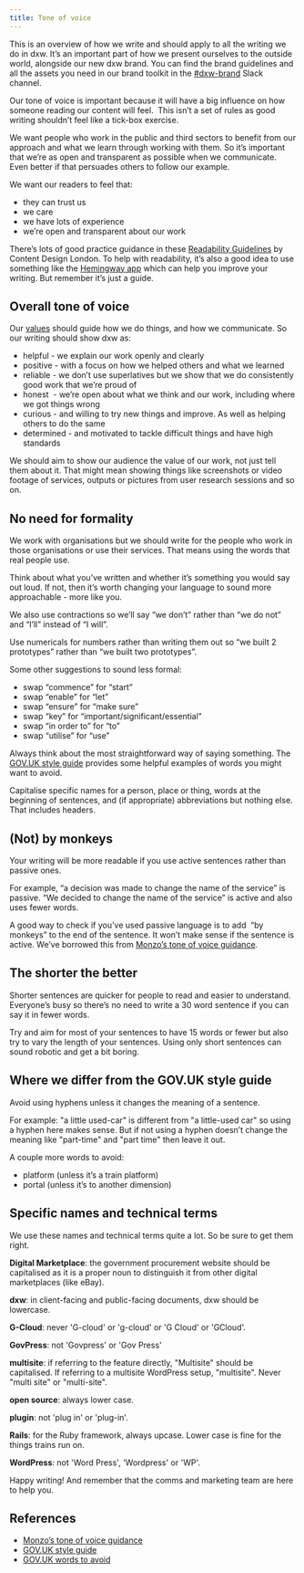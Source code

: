```yaml
---
title: Tone of voice
---
```

This is an overview of how we write and should apply to all the writing we do in
dxw. It’s an important part of how we present ourselves to the outside world,
alongside our new dxw brand. You can find the brand guidelines and all the
assets you need in our brand toolkit in the
[\#dxw-brand](https://dxw.slack.com/archives/C013ZEQ8XEW) Slack channel.

Our tone of voice is important because it will have a big influence on how
someone reading our content will feel.  This isn’t a set of rules as good
writing shouldn’t feel like a tick-box exercise.

We want people who work in the public and third sectors to benefit from our
approach and what we learn through working with them. So it’s important that
we’re as open and transparent as possible when we communicate. Even better if
that persuades others to follow our example.

We want our readers to feel that:

* they can trust us
* we care
* we have lots of experience
* we’re open and transparent about our work

There’s lots of good practice guidance in these
[Readability Guidelines](https://readabilityguidelines.co.uk/) by Content Design
London. To help with readability, it’s also a good idea to use something like
the [Hemingway app](http://www.hemingwayapp.com/) which can help you improve
your writing. But remember it’s just a guide.

## Overall tone of voice

Our [values](/who-we-are/#our-values) should guide how we do things, and how we 
communicate. So our writing should show dxw as:

* helpful - we explain our work openly and clearly
* positive - with a focus on how we helped others and what we learned
* reliable - we don’t use superlatives but we show that we do consistently good
  work that we’re proud of
* honest  - we’re open about what we think and our work, including where we got
  things wrong
* curious - and willing to try new things and improve. As well as helping others
  to do the same
* determined - and motivated to tackle difficult things and have high standards

We should aim to show our audience the value of our work, not just tell them
about it. That might mean showing things like screenshots or video footage of
services, outputs or pictures from user research sessions and so on.

## No need for formality

We work with organisations but we should write for the people who work in those
organisations or use their services. That means using the words that real people
use.

Think about what you’ve written and whether it’s something you would say out
loud. If not, then it’s worth changing your language to sound more
approachable - more like you.

We also use contractions so we’ll say “we don’t” rather than “we do not” and
“I’ll” instead of “I will”.

Use numericals for numbers rather than writing them out so “we built 2
prototypes” rather than “we built two prototypes”.

Some other suggestions to sound less formal:

* swap “commence” for “start”
* swap “enable” for “let”
* swap “ensure” for “make sure”
* swap “key” for “important/significant/essential”
* swap “in order to” for “to”
* swap “utilise” for “use”

Always think about the most straightforward way of saying something. The
[GOV.UK style guide](https://www.gov.uk/guidance/style-guide/a-to-z-of-gov-uk-style)
provides some helpful examples of words you might want to avoid.

Capitalise specific names for a person, place or thing, words at the beginning
of sentences, and (if appropriate) abbreviations but nothing else. That includes
headers.

## (Not) by monkeys

Your writing will be more readable if you use active sentences rather than
passive ones.

For example, “a decision was made to change the name of the service” is passive.
“We decided to change the name of the service” is active and also uses fewer
words.

A good way to check if you’ve used passive language is to add  “by monkeys” to
the end of the sentence. It won’t make sense if the sentence is active. We’ve
borrowed this from
[Monzo’s tone of voice guidance](https://monzo.com/tone-of-voice/).

## The shorter the better

Shorter sentences are quicker for people to read and easier to understand.
Everyone’s busy so there’s no need to write a 30 word sentence if you can say it
in fewer words.

Try and aim for most of your sentences to have 15 words or fewer but also try to
vary the length of your sentences. Using only short sentences can sound robotic
and get a bit boring.

## Where we differ from the GOV.UK style guide

Avoid using hyphens unless it changes the meaning of a sentence.

For example: "a little used-car" is different from "a little-used car" so using
a hyphen here makes sense. But if not using a hyphen doesn’t change the meaning
like "part-time" and "part time" then leave it out.

A couple more words to avoid:

* platform (unless it’s a train platform)
* portal (unless it’s to another dimension)

## Specific names and technical terms

We use these names and technical terms quite a lot. So be sure to get them
right.

**Digital Marketplace**: the government procurement website should be
capitalised as it is a proper noun to distinguish it from other digital
marketplaces (like eBay).

**dxw**: in client-facing and public-facing documents, dxw should be lowercase.

**G-Cloud**: never 'G-cloud' or 'g-cloud' or 'G Cloud' or 'GCloud'.

**GovPress**: not 'Govpress' or 'Gov Press'

**multisite**: if referring to the feature directly, "Multisite" should be
capitalised. If referring to a multisite WordPress setup, "multisite". Never
"multi site" or "multi-site".

**open source**: always lower case.

**plugin**: not 'plug in' or 'plug-in'.

**Rails**: for the Ruby framework, always upcase. Lower case is fine for the
things trains run on.

**WordPress**: not 'Word Press', 'Wordpress' or 'WP'.

Happy writing! And remember that the comms and marketing team are here to help
you.

## References

* [Monzo’s tone of voice guidance](https://monzo.com/tone-of-voice/)
* [GOV.UK style guide](https://www.gov.uk/guidance/style-guide/a-to-z-of-gov-uk-style)
* [GOV.UK words to avoid](https://www.gov.uk/guidance/style-guide/a-to-z-of-gov-uk-style#words-to-avoid)